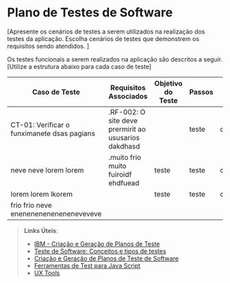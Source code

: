 # Plano de Testes de Software

[Apresente os cenários de testes a serem utilizados na realização dos testes da aplicação. Escolha cenários de testes que demonstrem os requisitos sendo atendidos. ]

Os testes funcionais a serem realizados na aplicação são descritos a seguir. [Utilize a estrutura abaixo para cada caso de teste]

|  Caso de Teste  | Requisitos Associados | Objetivo do Teste | Passos |Indicar os critérios de êxito | Responsável |
|      ---        |           ---         |          ---      |   ---  |          ---                 |      ---    |
|CT-01: Verificar o funximanete dsas pagians | .RF-002: O site deve prermirit ao ususarios dakdhasd  |                   |teste   |djhaksdhkajsdhkashd           |             |
|neve neve lorem lorem  | .muito frio muito fuiroidf ehdfuead  |teste              |teste   |dskjhdbgkajhsdbkajhsdbkasdda  |dsakjdladad  |
|lorem lorem lkorem     |   |teste              |teste   |djlwkahsdka                   |dajhedddwjda |
|frio frio neve eneneneneneneneneveveve     |                 |                   |        |




 
> **Links Úteis**:
> - [IBM - Criação e Geração de Planos de Teste](https://www.ibm.com/developerworks/br/local/rational/criacao_geracao_planos_testes_software/index.html)
> -  [Teste de Software: Conceitos e tipos de testes](https://blog.onedaytesting.com.br/teste-de-software/)
> - [Criação e Geração de Planos de Teste de Software](https://www.ibm.com/developerworks/br/local/rational/criacao_geracao_planos_testes_software/index.html)
> - [Ferramentas de Test para Java Script](https://geekflare.com/javascript-unit-testing/)
> - [UX Tools](https://uxdesign.cc/ux-user-research-and-user-testing-tools-2d339d379dc7)
